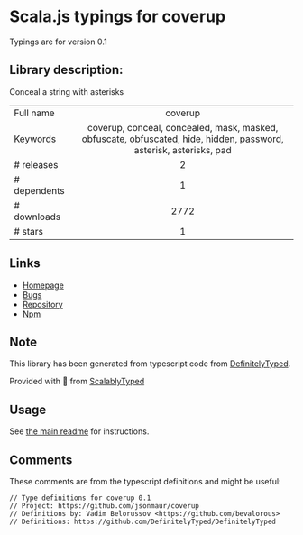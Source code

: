 
# Scala.js typings for coverup

Typings are for version 0.1

## Library description:
Conceal a string with asterisks

|                    |                 |
| ------------------ | :-------------: |
| Full name          | coverup |
| Keywords           | coverup, conceal, concealed, mask, masked, obfuscate, obfuscated, hide, hidden, password, asterisk, asterisks, pad |
| # releases         | 2 |
| # dependents       | 1 |
| # downloads        | 2772 |
| # stars            | 1 |

## Links
- [Homepage](https://github.com/jsonmaur/coverup#readme)
- [Bugs](https://github.com/jsonmaur/coverup/issues)
- [Repository](https://github.com/jsonmaur/coverup)
- [Npm](https://www.npmjs.com/package/coverup)
    


## Note
This library has been generated from typescript code from [DefinitelyTyped](https://definitelytyped.org).

Provided with :purple_heart: from [ScalablyTyped](https://github.com/oyvindberg/ScalablyTyped)

## Usage
See [the main readme](../../readme.md) for instructions.

## Comments

These comments are from the typescript definitions and might be useful:
```
// Type definitions for coverup 0.1
// Project: https://github.com/jsonmaur/coverup
// Definitions by: Vadim Belorussov <https://github.com/bevalorous>
// Definitions: https://github.com/DefinitelyTyped/DefinitelyTyped

```

